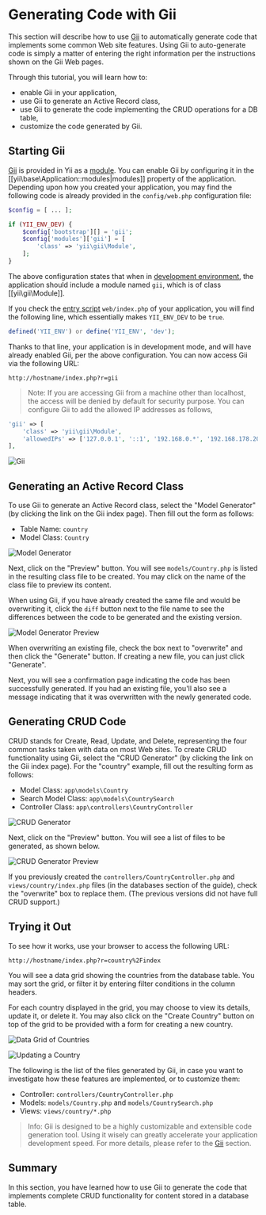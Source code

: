 Generating Code with Gii
========================

This section will describe how to use [Gii](https://github.com/yiisoft/yii2-gii/blob/master/docs/guide/README.md) to automatically generate code
that implements some common Web site features. Using Gii to auto-generate code is simply a matter of entering the right information per the instructions shown on the Gii Web pages.

Through this tutorial, you will learn how to:

* enable Gii in your application,
* use Gii to generate an Active Record class,
* use Gii to generate the code implementing the CRUD operations for a DB table,
* customize the code generated by Gii.


Starting Gii <span id="starting-gii"></span>
------------

[Gii](https://github.com/yiisoft/yii2-gii/blob/master/docs/guide/README.md) is provided in Yii as a [module](structure-modules.md). You can enable Gii
by configuring it in the [[yii\base\Application::modules|modules]] property of the application. Depending upon how you created your application, you may find the following code is already provided in the `config/web.php` configuration file:

```php
$config = [ ... ];

if (YII_ENV_DEV) {
    $config['bootstrap'][] = 'gii';
    $config['modules']['gii'] = [
        'class' => 'yii\gii\Module',
    ];
}
```

The above configuration states that when in [development environment](concept-configurations.md#environment-constants),
the application should include a module named `gii`, which is of class [[yii\gii\Module]].

If you check the [entry script](structure-entry-scripts.md) `web/index.php` of your application, you will
find the following line, which essentially makes `YII_ENV_DEV` to be `true`.

```php
defined('YII_ENV') or define('YII_ENV', 'dev');
```

Thanks to that line, your application is in development mode, and will have already enabled Gii, per the above configuration. You can now access Gii via the following URL:

```
http://hostname/index.php?r=gii
```

> Note: If you are accessing Gii from a machine other than localhost, the access will be denied by default
> for security purpose. You can configure Gii to add the allowed IP addresses as follows,
>
```php
'gii' => [
    'class' => 'yii\gii\Module',
    'allowedIPs' => ['127.0.0.1', '::1', '192.168.0.*', '192.168.178.20'] // adjust this to your needs
],
```

![Gii](images/start-gii.png)


Generating an Active Record Class <span id="generating-ar"></span>
---------------------------------

To use Gii to generate an Active Record class, select the "Model Generator" (by clicking the link on the Gii index page). Then fill out the form as follows:

* Table Name: `country`
* Model Class: `Country`

![Model Generator](images/start-gii-model.png)

Next, click on the "Preview" button. You will see `models/Country.php` is listed in the resulting class file to be created. You may click on the name of the class file to preview its content.

When using Gii, if you have already created the same file and would be overwriting it, click
the `diff` button next to the file name to see the differences between the code to be generated
and the existing version.

![Model Generator Preview](images/start-gii-model-preview.png)

When overwriting an existing file, check the box next to "overwrite" and then click  the "Generate" button. If creating a new file, you can just click "Generate". 

Next, you will see
a confirmation page indicating the code has been successfully generated. If you had an existing file, you'll also see a message indicating that it was overwritten with the newly generated code.


Generating CRUD Code <span id="generating-crud"></span>
--------------------

CRUD stands for Create, Read, Update, and Delete, representing the four common tasks taken with data on most Web sites. To create CRUD functionality using Gii, select the "CRUD Generator" (by clicking the link on the Gii index page). For the "country" example, fill out the resulting form as follows:

* Model Class: `app\models\Country`
* Search Model Class: `app\models\CountrySearch`
* Controller Class: `app\controllers\CountryController`

![CRUD Generator](images/start-gii-crud.png)

Next, click on the "Preview" button. You will see a list of files to be generated, as shown below.

![CRUD Generator Preview](images/start-gii-crud-preview.png)

If you previously created the `controllers/CountryController.php` and
`views/country/index.php` files (in the databases section of the guide), check the "overwrite" box to replace them. (The previous versions did not have full CRUD support.)


Trying it Out <span id="trying-it-out"></span>
-------------

To see how it works, use your browser to access the following URL:

```
http://hostname/index.php?r=country%2Findex
```

You will see a data grid showing the countries from the database table. You may sort the grid,
or filter it by entering filter conditions in the column headers.

For each country displayed in the grid, you may choose to view its details, update it, or delete it.
You may also click on the "Create Country" button on top of the grid to be provided with a form for creating a new country.

![Data Grid of Countries](images/start-gii-country-grid.png)

![Updating a Country](images/start-gii-country-update.png)

The following is the list of the files generated by Gii, in case you want to investigate how these features are implemented,
or to customize them:

* Controller: `controllers/CountryController.php`
* Models: `models/Country.php` and `models/CountrySearch.php`
* Views: `views/country/*.php`

> Info: Gii is designed to be a highly customizable and extensible code generation tool. Using it wisely
  can greatly accelerate your application development speed. For more details, please refer to
  the [Gii](https://github.com/yiisoft/yii2-gii/blob/master/docs/guide/README.md) section.


Summary <span id="summary"></span>
-------

In this section, you have learned how to use Gii to generate the code that implements complete
CRUD functionality for content stored in a database table.
